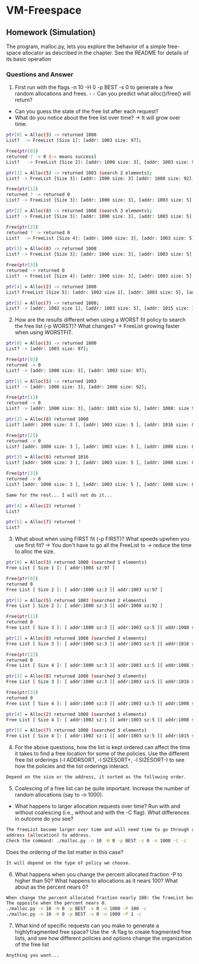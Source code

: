 # VM-Freespace 

## Homework (Simulation)
The program, malloc.py, lets you explore the behavior of a simple
free-space allocator as described in the chapter. See the README for
details of its basic operation

### Questions and Answer 
1. First run with the flags -n 10 -H 0 -p BEST -s 0 to generate a few random allocations and frees. - - Can you predict what alloc()/free() will return? 
- Can you guess the state of the free list after each request? 
- What do you notice about the free list over time? -> It will grow over time. 
```sh
ptr[0] = Alloc(3) -> returned 1000 
List?  -> FreeList [Size 1]: [addr: 1003 size: 97];

Free(ptr[0]) 
returned ? -> 0 (-> means success)
List?   -> FreeList [Size 2]: [addr: 1000 size: 3], [addr: 1003 size: 97];

ptr[1] = Alloc(5) -> returned 1003 (search 2 elements);
List? -> FreeList [Size 3]: [addr: 1000 size: 3] [addr: 1008 size: 92];

Free(ptr[1])
returned ? -> returned 0 
List? -> FreeList [Size 3]: [addr: 1000 size: 3], [addr: 1003 size: 5], [addr: 1008 size: 92];

ptr[2] = Alloc(8) -> returned 1008 (search 3 elements);
List? -> FreeList [Size 3]: [addr: 1000 size: 3], [addr: 1003 size: 5], [addr: 1016 size: 84];

Free(ptr[2])
returned ? -> returned 0 
List?  -> FreeList [Size 4]: [addr: 1000 size: 3], [addr: 1003 size: 5], [addr: 1008 size: 8]; [addr: 1016 size: 84];

ptr[3] = Alloc(8) -> returned 1008 
List? -> FreeList [Size 3]: [addr: 1000 size: 3], [addr: 1003 size: 5], [addr: 1016 size: 84];

Free(ptr[3])
returned -> returned 0 
List? -> FreeList [Size 4]: [addr: 1000 size: 3], [addr: 1003 size: 5], [addr: 1008 size: 8]; [addr: 1016 size: 84];

ptr[4] = Alloc(2) -> returned 1000 
List? FreeList [Size 5]: [addr: 1002 size 1], [addr: 1003 size: 5], [addr: 1008 size: 8]; [addr: 1016 size: 84];

ptr[5] = Alloc(7) -> returned 1008; 
List? -> [addr: 1002 size 1], [addr: 1003 size: 5], [addr: 1015 size: 1], [addr: 1016 size: 84];
```

2. How are the results different when using a WORST fit policy to
search the free list (-p WORST)? What changes? -> FreeList growing faster when using WORSTFIT.
```sh
ptr[0] = Alloc(3) -> returned 1000 
List? -> [addr: 1003 size: 97]; 

Free(ptr[0])
returned -> 0 
List? -> [addr: 1000 size: 3], [addr: 1003 size: 97];

ptr[1] = Alloc(5) -> returned 1003 
List? -> [addr: 1000 size: 3], [addr: 1008 size: 92];

Free(ptr[1]) 
returned -> 0 
List? -> [addr: 1000 size: 3], [addr: 1003 size 5], [addr: 1008: size 92];

ptr[2] = Alloc(8) returned 1008 
List? [addr: 1000 size: 3 ], [addr: 1003 size: 5 ], [addr: 1016 size: 84];

Free(ptr[2])
returned -> 0 
List? [addr: 1000 size: 3 ], [addr: 1003 size: 5 ], [addr: 1008 size: 8]; [addr: 1016 size: 84];

ptr[3] = Alloc(8) returned 1016 
List? [addr: 1000 size: 3 ], [addr: 1003 size: 5 ], [addr: 1008 size: 8]; [addr: 1024 size: 76];

Free(ptr[3]) 
returned -> 0 
List? [addr: 1000 size: 3 ], [addr: 1003 size: 5 ], [addr: 1008 size: 8]; [addr: 1016 size: 8]; [addr: 1024 size: 76];

Same for the rest... I will not do it... 

ptr[4] = Alloc(2) returned ?
List? 

ptr[5] = Alloc(7) returned ?
List? 
```

3. What about when using FIRST fit (-p FIRST)? 
What speeds upwhen you use first fit? -> You don't have to go all the FreeList to -> reduce the time to alloc the size. 
```sh
ptr[0] = Alloc(3) returned 1000 (searched 1 elements)
Free List [ Size 1 ]: [ addr:1003 sz:97 ]

Free(ptr[0])
returned 0
Free List [ Size 2 ]: [ addr:1000 sz:3 ][ addr:1003 sz:97 ]

ptr[1] = Alloc(5) returned 1003 (searched 2 elements)
Free List [ Size 2 ]: [ addr:1000 sz:3 ][ addr:1008 sz:92 ]

Free(ptr[1])
returned 0
Free List [ Size 3 ]: [ addr:1000 sz:3 ][ addr:1003 sz:5 ][ addr:1008 sz:92 ]

ptr[2] = Alloc(8) returned 1008 (searched 3 elements)
Free List [ Size 3 ]: [ addr:1000 sz:3 ][ addr:1003 sz:5 ][ addr:1016 sz:84 ]

Free(ptr[2])
returned 0
Free List [ Size 4 ]: [ addr:1000 sz:3 ][ addr:1003 sz:5 ][ addr:1008 sz:8 ][ addr:1016 sz:84 ]

ptr[3] = Alloc(8) returned 1008 (searched 3 elements)
Free List [ Size 3 ]: [ addr:1000 sz:3 ][ addr:1003 sz:5 ][ addr:1016 sz:84 ]

Free(ptr[3])
returned 0
Free List [ Size 4 ]: [ addr:1000 sz:3 ][ addr:1003 sz:5 ][ addr:1008 sz:8 ][ addr:1016 sz:84 ]

ptr[4] = Alloc(2) returned 1000 (searched 1 elements)
Free List [ Size 4 ]: [ addr:1002 sz:1 ][ addr:1003 sz:5 ][ addr:1008 sz:8 ][ addr:1016 sz:84 ]

ptr[5] = Alloc(7) returned 1008 (searched 3 elements)
Free List [ Size 4 ]: [ addr:1002 sz:1 ][ addr:1003 sz:5 ][ addr:1015 sz:1 ][ addr:1016 sz:84 ]

```

4. For the above questions, how the list is kept ordered can affect the
time it takes to find a free location for some of the policies. Use
the different free list orderings (-l ADDRSORT, -l SIZESORT+,
-l SIZESORT-) to see how the policies and the list orderings interact.
```sh
Depend on the size or the address, it sorted as the following order. 
```

5. Coalescing of a free list can be quite important. Increase the number
of random allocations (say to -n 1000).
- What happens to larger allocation requests over time? Run with and without coalescing
(i.e., without and with the -C flag). What differences in outcome do you see? 
```sh 
The freeList become larger over time and will need time to go through all to find the suitable 
address (allocation) to address. 
Check the command: ./malloc.py -n 10 -H 0 -p BEST -s 0 -n 1000 -C -c
```

Does the ordering of the list matter in this case?
```sh 
It will depend on the type of policy we choose. 
```

6. What happens when you change the percent allocated fraction -P
to higher than 50? What happens to allocations as it nears 100?
What about as the percent nears 0?
```sh
When change the percent allocated fraction nearly 100: the freeList become small, almost just one freeLIst or none to allocate at a time.
The opposite when the percent nears 0. 
./malloc.py -n 10 -H 0 -p BEST -s 0 -n 1000 -P 100 -c
./malloc.py -n 10 -H 0 -p BEST -s 0 -n 1000 -P 1 -c
```

7. What kind of specific requests can you make to generate a highlyfragmented free space? Use the -A flag to create fragmented free
lists, and see how different policies and options change the organization of the free list
```sh
Anything you want... 
```
